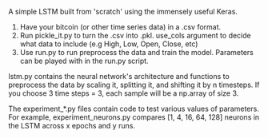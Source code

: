 A simple LSTM built from 'scratch' using the immensely useful Keras.

1. Have your bitcoin (or other time series data) in a .csv format.
2. Run pickle_it.py to turn the .csv into .pkl. use_cols argument to decide what data to include (e.g High, Low, Open, Close, etc)
3. Use run.py to run preprocess the data and train the model. Parameters can be played with in the run.py script.

lstm.py contains the neural network's architecture and functions to preprocess the data by scaling it, splitting it, and shifting it by n timesteps. If you choose 3 time steps = 3, each sample will be a np.array of size 3.

The experiment_*.py files contain code to test various values of parameters. For example, experiment_neurons.py compares [1, 4, 16, 64, 128] neurons in the LSTM across x epochs and y runs.
